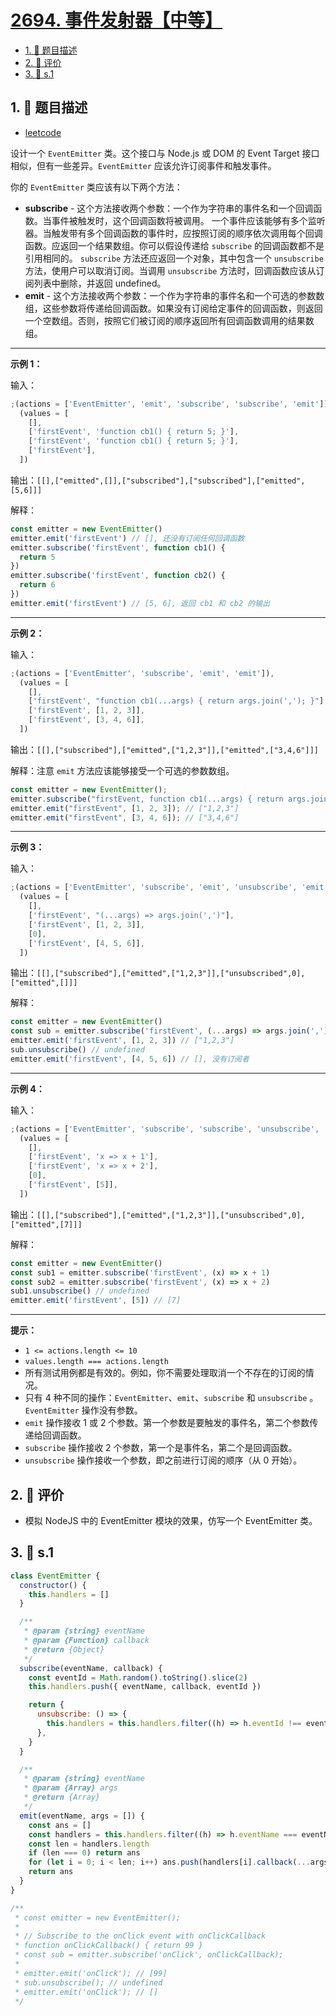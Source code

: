 # [2694. 事件发射器【中等】](https://github.com/tnotesjs/TNotes.leetcode/tree/main/notes/2694.%20%E4%BA%8B%E4%BB%B6%E5%8F%91%E5%B0%84%E5%99%A8%E3%80%90%E4%B8%AD%E7%AD%89%E3%80%91)

<!-- region:toc -->

- [1. 📝 题目描述](#1--题目描述)
- [2. 🫧 评价](#2--评价)
- [3. 🎯 s.1](#3--s1)

<!-- endregion:toc -->

## 1. 📝 题目描述

- [leetcode](https://leetcode.cn/problems/event-emitter)

设计一个 `EventEmitter` 类。这个接口与 Node.js 或 DOM 的 Event Target 接口相似，但有一些差异。`EventEmitter` 应该允许订阅事件和触发事件。

你的 `EventEmitter` 类应该有以下两个方法：

- **subscribe** - 这个方法接收两个参数：一个作为字符串的事件名和一个回调函数。当事件被触发时，这个回调函数将被调用。 一个事件应该能够有多个监听器。当触发带有多个回调函数的事件时，应按照订阅的顺序依次调用每个回调函数。应返回一个结果数组。你可以假设传递给 `subscribe` 的回调函数都不是引用相同的。 `subscribe` 方法还应返回一个对象，其中包含一个 `unsubscribe` 方法，使用户可以取消订阅。当调用 `unsubscribe` 方法时，回调函数应该从订阅列表中删除，并返回 undefined。
- **emit** - 这个方法接收两个参数：一个作为字符串的事件名和一个可选的参数数组，这些参数将传递给回调函数。如果没有订阅给定事件的回调函数，则返回一个空数组。否则，按照它们被订阅的顺序返回所有回调函数调用的结果数组。

---

**示例 1：**

输入：

```js
;(actions = ['EventEmitter', 'emit', 'subscribe', 'subscribe', 'emit']),
  (values = [
    [],
    ['firstEvent', 'function cb1() { return 5; }'],
    ['firstEvent', 'function cb1() { return 5; }'],
    ['firstEvent'],
  ])
```

输出：`[[],["emitted",[]],["subscribed"],["subscribed"],["emitted",[5,6]]]`

解释：

```js
const emitter = new EventEmitter()
emitter.emit('firstEvent') // [], 还没有订阅任何回调函数
emitter.subscribe('firstEvent', function cb1() {
  return 5
})
emitter.subscribe('firstEvent', function cb2() {
  return 6
})
emitter.emit('firstEvent') // [5, 6], 返回 cb1 和 cb2 的输出
```

---

**示例 2：**

输入：

```js
;(actions = ['EventEmitter', 'subscribe', 'emit', 'emit']),
  (values = [
    [],
    ['firstEvent', "function cb1(...args) { return args.join(','); }"],
    ['firstEvent', [1, 2, 3]],
    ['firstEvent', [3, 4, 6]],
  ])
```

输出：`[[],["subscribed"],["emitted",["1,2,3"]],["emitted",["3,4,6"]]]`

解释：注意 `emit` 方法应该能够接受一个可选的参数数组。

```js
const emitter = new EventEmitter();
emitter.subscribe("firstEvent, function cb1(...args) { return args.join(','); });
emitter.emit("firstEvent", [1, 2, 3]); // ["1,2,3"]
emitter.emit("firstEvent", [3, 4, 6]); // ["3,4,6"]
```

---

**示例 3：**

输入：

```js
;(actions = ['EventEmitter', 'subscribe', 'emit', 'unsubscribe', 'emit']),
  (values = [
    [],
    ['firstEvent', "(...args) => args.join(',')"],
    ['firstEvent', [1, 2, 3]],
    [0],
    ['firstEvent', [4, 5, 6]],
  ])
```

输出：`[[],["subscribed"],["emitted",["1,2,3"]],["unsubscribed",0],["emitted",[]]]`

解释：

```js
const emitter = new EventEmitter()
const sub = emitter.subscribe('firstEvent', (...args) => args.join(','))
emitter.emit('firstEvent', [1, 2, 3]) // ["1,2,3"]
sub.unsubscribe() // undefined
emitter.emit('firstEvent', [4, 5, 6]) // [], 没有订阅者
```

---

**示例 4：**

输入：

```js
;(actions = ['EventEmitter', 'subscribe', 'subscribe', 'unsubscribe', 'emit']),
  (values = [
    [],
    ['firstEvent', 'x => x + 1'],
    ['firstEvent', 'x => x + 2'],
    [0],
    ['firstEvent', [5]],
  ])
```

输出：`[[],["subscribed"],["emitted",["1,2,3"]],["unsubscribed",0],["emitted",[7]]]`

解释：

```js
const emitter = new EventEmitter()
const sub1 = emitter.subscribe('firstEvent', (x) => x + 1)
const sub2 = emitter.subscribe('firstEvent', (x) => x + 2)
sub1.unsubscribe() // undefined
emitter.emit('firstEvent', [5]) // [7]
```

---

**提示：**

- `1 <= actions.length <= 10`
- `values.length === actions.length`
- 所有测试用例都是有效的。例如，你不需要处理取消一个不存在的订阅的情况。
- 只有 4 种不同的操作：`EventEmitter`、`emit`、`subscribe` 和 `unsubscribe` 。 `EventEmitter` 操作没有参数。
- `emit` 操作接收 1 或 2 个参数。第一个参数是要触发的事件名，第二个参数传递给回调函数。
- `subscribe` 操作接收 2 个参数，第一个是事件名，第二个是回调函数。
- `unsubscribe` 操作接收一个参数，即之前进行订阅的顺序（从 0 开始）。

## 2. 🫧 评价

- 模拟 NodeJS 中的 EventEmitter 模块的效果，仿写一个 EventEmitter 类。

## 3. 🎯 s.1

```javascript
class EventEmitter {
  constructor() {
    this.handlers = []
  }

  /**
   * @param {string} eventName
   * @param {Function} callback
   * @return {Object}
   */
  subscribe(eventName, callback) {
    const eventId = Math.random().toString().slice(2)
    this.handlers.push({ eventName, callback, eventId })

    return {
      unsubscribe: () => {
        this.handlers = this.handlers.filter((h) => h.eventId !== eventId)
      },
    }
  }

  /**
   * @param {string} eventName
   * @param {Array} args
   * @return {Array}
   */
  emit(eventName, args = []) {
    const ans = []
    const handlers = this.handlers.filter((h) => h.eventName === eventName)
    const len = handlers.length
    if (len === 0) return ans
    for (let i = 0; i < len; i++) ans.push(handlers[i].callback(...args))
    return ans
  }
}

/**
 * const emitter = new EventEmitter();
 *
 * // Subscribe to the onClick event with onClickCallback
 * function onClickCallback() { return 99 }
 * const sub = emitter.subscribe('onClick', onClickCallback);
 *
 * emitter.emit('onClick'); // [99]
 * sub.unsubscribe(); // undefined
 * emitter.emit('onClick'); // []
 */
```
